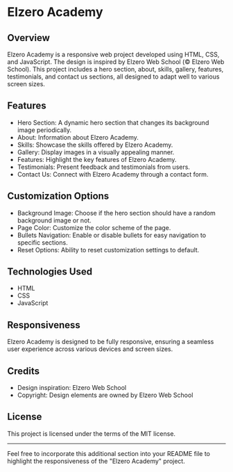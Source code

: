 # Elzero Academy

## Overview

Elzero Academy is a responsive web project developed using HTML, CSS, and JavaScript. The design is inspired by Elzero Web School (© Elzero Web School). This project includes a hero section, about, skills, gallery, features, testimonials, and contact us sections, all designed to adapt well to various screen sizes.

## Features

- Hero Section: A dynamic hero section that changes its background image periodically.
- About: Information about Elzero Academy.
- Skills: Showcase the skills offered by Elzero Academy.
- Gallery: Display images in a visually appealing manner.
- Features: Highlight the key features of Elzero Academy.
- Testimonials: Present feedback and testimonials from users.
- Contact Us: Connect with Elzero Academy through a contact form.

## Customization Options

- Background Image: Choose if the hero section should have a random background image or not.
- Page Color: Customize the color scheme of the page.
- Bullets Navigation: Enable or disable bullets for easy navigation to specific sections.
- Reset Options: Ability to reset customization settings to default.

## Technologies Used

- HTML
- CSS
- JavaScript

## Responsiveness

Elzero Academy is designed to be fully responsive, ensuring a seamless user experience across various devices and screen sizes.

## Credits

- Design inspiration: Elzero Web School
- Copyright: Design elements are owned by Elzero Web School

## License

This project is licensed under the terms of the MIT license.

---

Feel free to incorporate this additional section into your README file to highlight the responsiveness of the "Elzero Academy" project.